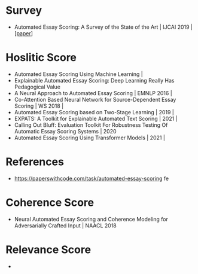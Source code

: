 # Survey
- Automated Essay Scoring: A Survey of the State of the Art | IJCAI 2019 | [[paper](https://www.ijcai.org/proceedings/2019/0879.pdf)]

# Hoslitic Score
- Automated Essay Scoring Using Machine Learning | 
- Explainable Automated Essay Scoring: Deep Learning Really Has Pedagogical Value
- A Neural Approach to Automated Essay Scoring | EMNLP 2016 | 
- Co-Attention Based Neural Network for Source-Dependent Essay Scoring | WS 2018 |  
- Automated Essay Scoring based on Two-Stage Learning | 2019 | 
- EXPATS: A Toolkit for Explainable Automated Text Scoring | 2021 | 
- Calling Out Bluff: Evaluation Toolkit For Robustness Testing Of Automatic Essay Scoring Systems | 2020
- Automated Essay Scoring Using Transformer Models | 2021 | 

# References
- https://paperswithcode.com/task/automated-essay-scoring
fe


# Coherence Score
- Neural Automated Essay Scoring and Coherence Modeling for Adversarially Crafted Input | NAACL 2018


# Relevance Score
- 


